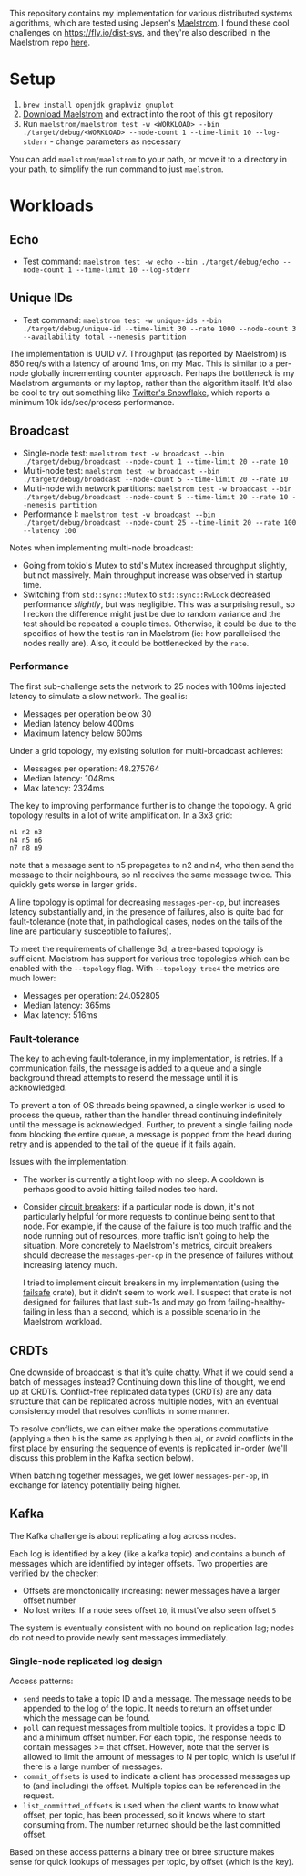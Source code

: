 This repository contains my implementation for various distributed systems algorithms, which are tested using
Jepsen's [Maelstrom](https://github.com/jepsen-io/maelstrom). I found these cool challenges on https://fly.io/dist-sys,
and they're also described in the Maelstrom repo [here](https://github.com/jepsen-io/maelstrom/tree/main/doc).

# Setup

1. `brew install openjdk graphviz gnuplot`
2. [Download Maelstrom](https://github.com/jepsen-io/maelstrom/releases/tag/v0.2.3) and extract into the root of this
   git repository
3. Run
   `maelstrom/maelstrom test -w <WORKLOAD> --bin ./target/debug/<WORKLOAD> --node-count 1 --time-limit 10 --log-stderr` -
   change parameters as necessary

You can add `maelstrom/maelstrom` to your path, or move it to a directory in your path, to simplify the run command to
just `maelstrom`.

# Workloads

## Echo

* Test command: `maelstrom test -w echo --bin ./target/debug/echo --node-count 1 --time-limit 10 --log-stderr`

## Unique IDs

* Test command:
  `maelstrom test -w unique-ids --bin ./target/debug/unique-id --time-limit 30 --rate 1000 --node-count 3 --availability total --nemesis partition`

The implementation is UUID v7. Throughput (as reported by Maelstrom) is 850 req/s with a latency of around 1ms, on my
Mac. This is similar to a per-node globally incrementing counter approach. Perhaps the bottleneck is my Maelstrom
arguments or my laptop, rather than the algorithm itself. It'd also be cool to try out something
like [Twitter's Snowflake](https://github.com/twitter-archive/snowflake/tree/b3f6a3c6ca8e1b6847baa6ff42bf72201e2c2231),
which reports a minimum 10k ids/sec/process performance.

## Broadcast

* Single-node test:
  `maelstrom test -w broadcast --bin ./target/debug/broadcast --node-count 1 --time-limit 20 --rate 10`
* Multi-node test: `maelstrom test -w broadcast --bin ./target/debug/broadcast --node-count 5 --time-limit 20 --rate 10`
* Multi-node with network partitions:
  `maelstrom test -w broadcast --bin ./target/debug/broadcast --node-count 5 --time-limit 20 --rate 10 --nemesis partition`
* Performance I:
`maelstrom test -w broadcast --bin ./target/debug/broadcast --node-count 25 --time-limit 20 --rate 100 --latency 100`

Notes when implementing multi-node broadcast:
* Going from tokio's Mutex to std's Mutex increased throughput slightly, but not massively. Main throughput increase was observed in startup time.
* Switching from `std::sync::Mutex` to `std::sync::RwLock` decreased performance *slightly*, but was negligible. This
  was a surprising result, so I reckon the difference might just be due to random variance and the test should be
  repeated a couple times. Otherwise, it could be due to the specifics of how the test is ran in Maelstrom (ie: how
  parallelised the nodes really are). Also, it could be bottlenecked by the `rate`.

### Performance

The first sub-challenge sets the network to 25 nodes with 100ms injected latency to simulate a slow network. The goal
is:

* Messages per operation below 30
* Median latency below 400ms
* Maximum latency below 600ms

Under a grid topology, my existing solution for multi-broadcast achieves:

* Messages per operation: 48.275764
* Median latency: 1048ms
* Max latency: 2324ms

The key to improving performance further is to change the topology. A grid topology results in a lot of write
amplification. In a 3x3 grid:

```
n1 n2 n3
n4 n5 n6
n7 n8 n9
```

note that a message sent to n5 propagates to n2 and n4, who then send the message to their neighbours, so n1 receives
the same message twice. This quickly gets worse in larger grids.

A line topology is optimal for decreasing `messages-per-op`, but increases latency substantially and, in the presence of
failures, also is quite bad for fault-tolerance (note that, in pathological cases, nodes on the tails of the line are
particularly susceptible to failures).

To meet the requirements of challenge 3d, a tree-based topology is sufficient. Maelstrom has support for various tree
topologies which can be enabled with the `--topology` flag. With `--topology tree4` the metrics are much lower:

* Messages per operation: 24.052805
* Median latency: 365ms
* Max latency: 516ms

### Fault-tolerance

The key to achieving fault-tolerance, in my implementation, is retries. If a communication fails, the message is added
to a queue and a single background thread attempts to resend the message until it is acknowledged.

To prevent a ton of OS threads being spawned, a single worker is used to process the queue, rather than the handler
thread continuing indefinitely until the message is acknowledged. Further, to prevent a single failing node from
blocking the entire queue, a message is popped from the head during retry and is appended to the tail of the queue if it
fails again.

Issues with the implementation:

* The worker is currently a tight loop with no sleep. A cooldown is perhaps good to avoid hitting failed nodes too hard.
* Consider [circuit breakers](https://martinfowler.com/bliki/CircuitBreaker.html): if a particular node is down, it's
  not particularly helpful for more requests to continue being sent to that node. For example, if the cause of the
  failure is too much traffic and the node running out of resources, more traffic isn't going to help the situation.
  More concretely to Maelstrom's metrics, circuit breakers should decrease the `messages-per-op` in the presence of
  failures without increasing latency much.

  I tried to implement circuit breakers in my implementation (using the [failsafe](https://crates.io/crates/failsafe)
  crate), but it didn't seem to work well. I suspect that crate is not designed for failures that last sub-1s and may go
  from failing-healthy-failing in less than a second, which is a possible scenario in the Maelstrom workload.

## CRDTs

One downside of broadcast is that it's quite chatty. What if we could send a batch of messages instead? Continuing down
this line of thought, we end up at CRDTs. Conflict-free replicated data types (CRDTs) are any data structure that can be
replicated across multiple nodes, with an eventual consistency model that resolves conflicts in some manner.

To resolve conflicts, we can either make the operations commutative (applying `a` then `b` is the same as applying `b`
then `a`), or avoid conflicts in the first place by ensuring the sequence of events is replicated in-order (we'll
discuss this problem in the Kafka section below).

When batching together messages, we get lower `messages-per-op`, in exchange for latency potentially being higher.

## Kafka

The Kafka challenge is about replicating a log across nodes.

Each log is identified by a key (like a kafka topic) and contains a bunch of messages which are identified by integer
offsets. Two properties are verified by the checker:

* Offsets are monotonically increasing: newer messages have a larger offset number
* No lost writes: If a node sees offset `10`, it must've also seen offset `5`

The system is eventually consistent with no bound on replication lag; nodes do not need to provide newly sent messages
immediately.

### Single-node replicated log design

Access patterns:

* `send` needs to take a topic ID and a message. The message needs to be appended to the log of the topic. It needs to
  return an offset under which the message can be found.
* `poll` can request messages from multiple topics. It provides a topic ID and a minimum offset number. For each topic,
  the response needs to contain messages >= that offset. However, note that the server is allowed to limit the amount of
  messages to N per topic, which is useful if there is a large number of messages.
* `commit_offsets` is used to indicate a client has processed messages up to (and including) the offset. Multiple topics
  can be referenced in the request.
* `list_committed_offsets` is used when the client wants to know what offset, per topic, has been processed, so it knows
  where to start consuming from. The number returned should be the last committed offset.

Based on these access patterns a binary tree or btree structure makes sense for quick lookups of messages per topic, by
offset (which is the key).
